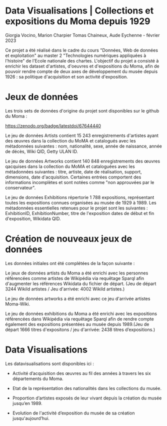# Data Visualisations | Collections et expositions du Moma depuis 1929

Giorgia Vocino, Marion Charpier Tomas Chaineux, Aude Eychenne - février 2023

Ce projet a été réalisé dans le cadre du cours "Données, Web de données et exploitation" au master 2 "Technologies numériques appliquées à l'histoire" de l'Ecole nationale des chartes. L'objectif du projet a consisté à enrichir les dataset d'artistes, d'oeuvres et d'expositions du Moma, afin de pouvoir rendre compte de deux axes de développement du musée depuis 1926 : sa politique d'acquisition et son activité d'exposition.

# Jeux de données 

Les trois sets de données d'origine du projet sont disponibles sur le github du Moma :

https://zenodo.org/badge/latestdoi/67644440

Le jeu de données Artists contient 15 243 enregistrements d'artistes ayant des œuvres dans la collection du MoMA et catalogués avec les métadonnées suivantes : nom, nationalité, sexe, année de naissance, année de décès, Wiki QID, Getty ULAN ID.

Le jeu de données Artworks contient 140 848 enregistrements des œuvres qacquises dans la collection du MoMA et cataloguées avec les métadonnées suivantes : titre, artiste, date de réalisation, support, dimensions, date d'acquisition. Certaines entrées comportent des informations incomplètes et sont notées comme "non approuvées par le conservateur".

Le jeu de données Exhibitions répertorie 1 788 expositions, représentant toutes les expositions connues organisées au musée de 1929 à 1989. Les métadonnées essentielles retenues pour le projet sont les suivantes : ExhibitionID, ExhibitionNumber, titre de l'exposition dates de début et fin d'exposition,  Wikidata QID.

# Création de nouveaux jeux de données
Les données initiales ont été complétées de la façon suivante :

Le jeux de données artists du Moma a été enrichi avec les personnes référencées comme artistes de Wikipédia via requêtage Sparql afin d'augmenter les références Wikidata du fichier de départ. (Jeu de départ 3244 WikiId artistes / Jeu d'arrivée: 4002 WikiId artistes.)

Le jeu de données artworks a été enrichi avec ce jeu d'arrivée artistes Moma-Wiki.

Le jeu de données exhibitions du Moma a été enrichi avec les expositions référencées dans Wikipédia via requêtage Sparql afin de rendre compte également des expositions présentées au musée depuis 1989.(Jeu de départ 1666 titres d'expositons / jeu d'arrivée: 2438 titres d’expositions.)
       
# Data Visualisations
Les datavisualisations sont disponibles ici :

- Activité d’acquisition des œuvres au fil des années à travers les six départements du Moma.

- Etat de la représentation des nationalités dans les collections du musée. 

- Proportion d’artistes exposés de leur vivant depuis la création du musée jusqu’en 1989.

- Evolution de l'activité d’exposition du musée de sa création jusqu'aujourd’hui.





